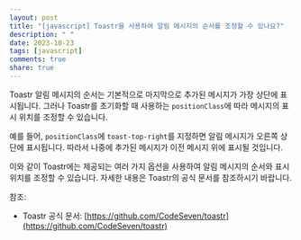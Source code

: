```yaml
---
layout: post
title: "[javascript] Toastr을 사용하여 알림 메시지의 순서를 조정할 수 있나요?"
description: " "
date: 2023-10-23
tags: [javascript]
comments: true
share: true
---
```


Toastr 알림 메시지의 순서는 기본적으로 마지막으로 추가된 메시지가 가장 상단에 표시됩니다. 그러나 Toastr를 초기화할 때 사용하는 `positionClass`에 따라 메시지의 표시 위치를 조정할 수 있습니다.

예를 들어, `positionClass`에 `toast-top-right`를 지정하면 알림 메시지가 오른쪽 상단에 표시됩니다. 따라서 나중에 추가된 메시지가 이전 메시지 위에 표시될 것입니다.

이와 같이 Toastr에는 제공되는 여러 가지 옵션을 사용하여 알림 메시지의 순서와 표시 위치를 조정할 수 있습니다. 자세한 내용은 Toastr의 공식 문서를 참조하시기 바랍니다.

참조:
- Toastr 공식 문서: [https://github.com/CodeSeven/toastr](https://github.com/CodeSeven/toastr)